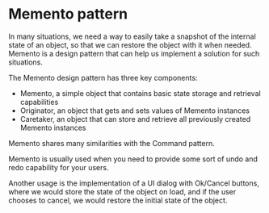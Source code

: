 # Memento pattern


In many situations, we need a way to easily take a snapshot of the internal state of an
object, so that we can restore the object with it when needed. Memento is a design pattern
that can help us implement a solution for such situations.

The Memento design pattern has three key components:

+ Memento, a simple object that contains basic state storage and retrieval capabilities
+ Originator, an object that gets and sets values of Memento instances
+ Caretaker, an object that can store and retrieve all previously created Memento instances

Memento shares many similarities with the Command pattern.


Memento is usually used when you need to provide some sort of undo and redo capability
for your users.

Another usage is the implementation of a UI dialog with Ok/Cancel buttons, where we
would store the state of the object on load, and if the user chooses to cancel, we would
restore the initial state of the object.